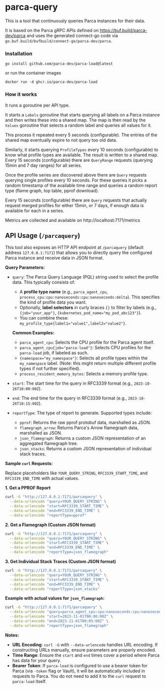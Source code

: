 # parca-query

This is a tool that continuously queries Parca instances for their data.

It is based on the Parca gRPC APIs defined on https://buf.build/parca-dev/parca and uses the generated connect-go code via `go.buf.build/bufbuild/connect-go/parca-dev/parca`.

### Installation

```
go install github.com/parca-dev/parca-load@latest
```

or run the container images

```
docker run -d ghcr.io/parca-dev/parca-load
```

### How it works

It runs a goroutine per API type.

It starts a `Labels` goroutine that starts querying all labels on a Parca instance and then writes these into a shared map.
The map is then read by the `Values` goroutine that selects a random label and queries all values for it.

This process it repeated every 5 seconds (configurable).
The entries of the shared map eventually expire to not query too old data.

Similarly, it starts querying `ProfileTypes` every 10 seconds (configurable) to know what profile types are available.
The result is written to a shared map.
Every 15 seconds (configurable) there are `QueryRange` requests (querying 15min and 7 day ranges) for all series.

Once the profile series are discovered above there are `Query` requests querying single profiles every 10 seconds.
For these queries it picks a random timestamp of the available time range and queries a random report type (flame graph, top table, pprof download).

Every 15 seconds (configurable) there are `Query` requests that actually request merged profiles for either 15min, or 7 days, if enough data is available for each in a series.

Metrics are collected and available on http://localhost:7171/metrics


## API Usage (`/parcaquery`)

This tool also exposes an HTTP API endpoint at `/parcaquery` (default address `127.0.0.1:7171`) that allows you to directly query the configured Parca instance and receive data in JSON format.

**Query Parameters:**

*   `query`: The Parca Query Language (PQL) string used to select the profile data. This typically consists of:
    *   A **profile type name** (e.g., `parca_agent_cpu`, `process_cpu:cpu:nanoseconds:cpu:nanoseconds:delta`). This specifies the kind of profile data you want.
    *   Optionally, **label selectors** in curly braces `{}` to filter by labels (e.g., `{job="your_app"}`, `{kubernetes_pod_name="my_pod_abc123"}`).
    *   You can combine these: `my_profile_type{label1="value1",label2="value2"}`.

    **Common Examples:**
    *   `parca_agent_cpu`: Selects the CPU profile for the Parca agent itself.
    *   `parca_agent_cpu{job="parca-load"}`: Selects CPU profiles for the `parca-load` job, if labeled as such.
    *   `{namespace="my_namespace"}`: Selects all profile types within the `my_namespace` label. (Note: this might return multiple different profile types if not further specified).
    *   `process_resident_memory_bytes`: Selects a memory profile type.
*   `start`: The start time for the query in RFC3339 format (e.g., `2023-10-26T10:00:00Z`).
*   `end`: The end time for the query in RFC3339 format (e.g., `2023-10-26T10:15:00Z`).
*   `reportType`: The type of report to generate. Supported types include:
    *   `pprof`: Returns the raw pprof protobuf data, marshalled as JSON.
    *   `flamegraph_arrow`: Returns Parca's Arrow flamegraph data, marshalled as JSON.
    *   `json_flamegraph`: Returns a custom JSON representation of an aggregated flamegraph tree.
    *   `json_stacks`: Returns a custom JSON representation of individual stack traces.

**Sample `curl` Requests:**

Replace placeholders like `YOUR_QUERY_STRING`, `RFC3339_START_TIME`, and `RFC3339_END_TIME` with actual values.

**1. Get a PPROF Report**

```bash
curl -G "http://127.0.0.1:7171/parcaquery" \
  --data-urlencode "query=YOUR_QUERY_STRING" \
  --data-urlencode "start=RFC3339_START_TIME" \
  --data-urlencode "end=RFC3339_END_TIME" \
  --data-urlencode "reportType=pprof"
```

**2. Get a Flamegraph (Custom JSON format)**

```bash
curl -G "http://127.0.0.1:7171/parcaquery" \
  --data-urlencode "query=YOUR_QUERY_STRING" \
  --data-urlencode "start=RFC3339_START_TIME" \
  --data-urlencode "end=RFC3339_END_TIME" \
  --data-urlencode "reportType=json_flamegraph"
```

**3. Get Individual Stack Traces (Custom JSON format)**

```bash
curl -G "http://127.0.0.1:7171/parcaquery" \
  --data-urlencode "query=YOUR_QUERY_STRING" \
  --data-urlencode "start=RFC3339_START_TIME" \
  --data-urlencode "end=RFC3339_END_TIME" \
  --data-urlencode "reportType=json_stacks"
```

**Example with actual values for `json_flamegraph`:**

```bash
curl -G "http://127.0.0.1:7171/parcaquery" \
  --data-urlencode "query=parca_agent_cpu:cpu:nanoseconds:cpu:nanoseconds:delta" \
  --data-urlencode "start=2023-11-01T00:00:00Z" \
  --data-urlencode "end=2023-11-01T00:05:00Z" \
  --data-urlencode "reportType=json_flamegraph"
```

**Notes:**
*   **URL Encoding**: `curl -G` with `--data-urlencode` handles URL encoding. If constructing URLs manually, ensure parameters are properly encoded.
*   **Time Range**: Ensure the `start` and `end` times cover a period where Parca has data for your query.
*   **Bearer Token**: If `parca-load` is configured to use a bearer token for Parca (via `-token` flag or Vault), it will be automatically included in requests to Parca. You do not need to add it to the `curl` request to `parca-load` itself.
